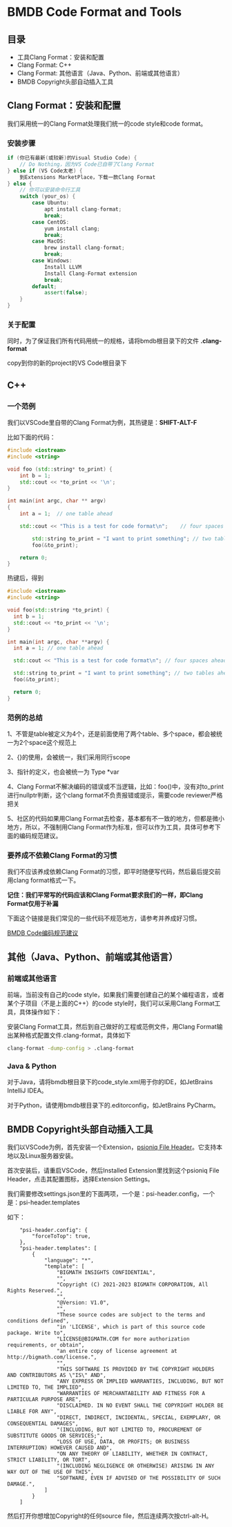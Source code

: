 # BMDB Code Format and Tools

## 目录

* 工具Clang Format：安装和配置
* Clang Format: C++
* Clang Format: 其他语言（Java、Python、前端或其他语言）
* BMDB Copyright头部自动插入工具

## Clang Format：安装和配置

我们采用统一的Clang Format处理我们统一的code style和code format。

### 安装步骤

```cpp
if (你已有最新(或较新)的Visual Studio Code) {
    // Do Nothing，因为VS Code已自带了Clang Format
} else if (VS Code太老) {
    到Extensions MarketPlace，下载一款Clang Format
} else {
    // 你可以安装命令行工具
    switch (your_os) {
        case Ubuntu:
            apt install clang-format;
            break;
        case CentOS:
            yum install clang;
            break;
        case MacOS:
            brew install clang-format;
            break;
        case Windows:
            Install LLVM
            Install Clang-Format extension
            break;
        default;
            assert(false);
    }
}
```

### 关于配置

同时，为了保证我们所有代码用统一的规格，请将bmdb根目录下的文件 **.clang-format**

copy到你的新的project的VS Code根目录下

## C++

### 一个范例

我们以VSCode里自带的Clang Format为例，其热键是：**SHIFT-ALT-F**

比如下面的代码：
```cpp
#include <iostream>
#include <string>

void foo (std::string* to_print) {
    int b = 1;
    std::cout << *to_print << '\n';
}

int main(int argc, char ** argv) 
{
    int a = 1;  // one table ahead

    std::cout << "This is a test for code format\n";    // four spaces ahead

        std::string to_print = "I want to print something"; // two tables ahead
        foo(&to_print);

    return 0;
}
```

热键后，得到
```cpp
#include <iostream>
#include <string>

void foo(std::string *to_print) {
  int b = 1;
  std::cout << *to_print << '\n';
}

int main(int argc, char **argv) {
  int a = 1; // one table ahead

  std::cout << "This is a test for code format\n"; // four spaces ahead

  std::string to_print = "I want to print something"; // two tables ahead
  foo(&to_print);

  return 0;
}
```

### 范例的总结

1、不管是table被定义为4个，还是前面使用了两个table、多个space，都会被统一为2个space这个规范上

2、{}的使用，会被统一，我们采用同行scope

3、指针的定义，也会被统一为 Type *var

4、Clang Format不解决编码的错误或不当逻辑，比如：foo()中，没有对to_print进行nullptr判断，这个clang format不负责报错或提示，需要code reviewer严格把关

5、社区的代码如果用Clang Format去检查，基本都有不一致的地方，但都是微小地方，所以，不强制用Clang Format作为标准，但可以作为工具，具体可参考下面的编码规范建议。

### 要养成不依赖Clang Format的习惯

我们不应该养成依赖Clang Format的习惯，即平时随便写代码，然后最后提交前用clang format格式一下。

**记住：我们平常写的代码应该和Clang Format要求我们的一样，即Clang Format仅用于补漏**

下面这个链接是我们常见的一些代码不规范地方，请参考并养成好习惯。

[BMDB Code编码规范建议](bmdb_code_good_or_bad.md)

## 其他（Java、Python、前端或其他语言）

### 前端或其他语言

前端，当前没有自己的code style，如果我们需要创建自己的某个编程语言，或者某个子项目（不是上面的C++）的code style时，我们可以采用Clang Format工具，具体操作如下：

安装Clang Format工具，然后到自己做好的工程或范例文件，用Clang Format输出某种格式配置文件.clang-format，具体如下

```bash
clang-format -dump-config > .clang-format
```

### Java & Python

对于Java，请将bmdb根目录下的code_style.xml用于你的IDE，如JetBrains IntelliJ IDEA。

对于Python，请使用bmdb根目录下的.editorconfig，如JetBrains PyCharm。


## BMDB Copyright头部自动插入工具

我们以VSCode为例，首先安装一个Extension，[psioniq File Header](https://marketplace.visualstudio.com/items?itemName=psioniq.psi-header&ssr=false#user-content-configuration)。它支持本地以及Linux服务器安装。

首次安装后，请重启VSCode，然后Installed Extension里找到这个psioniq File Header，点击其配置图标，选择Extension Settings。

我们需要修改settings.json里的下面两项，一个是：psi-header.config，一个是：psi-header.templates

如下：

```
    "psi-header.config": {
        "forceToTop": true,
    },
    "psi-header.templates": [
        {
            "language": "*",
            "template": [
                "BIGMATH INSIGHTS CONFIDENTIAL",
                "",
                "Copyright (C) 2021-2023 BIGMATH CORPORATION, All Rights Reserved.",
                "",
                "@Version: V1.0",
                "",
                "These source codes are subject to the terms and conditions defined",
                "in 'LICENSE', which is part of this source code package. Write to",
                "LICENSE@BIGMATH.COM for more authorization requirements, or obtain",
                "an entire copy of license agreement at http://bigmath.com/license.",
                "",
                "THIS SOFTWARE IS PROVIDED BY THE COPYRIGHT HOLDERS AND CONTRIBUTORS AS \"IS\" AND",
                "ANY EXPRESS OR IMPLIED WARRANTIES, INCLUDING, BUT NOT LIMITED TO, THE IMPLIED",
                "WARRANTIES OF MERCHANTABILITY AND FITNESS FOR A PARTICULAR PURPOSE ARE",
                "DISCLAIMED. IN NO EVENT SHALL THE COPYRIGHT HOLDER BE LIABLE FOR ANY",
                "DIRECT, INDIRECT, INCIDENTAL, SPECIAL, EXEMPLARY, OR CONSEQUENTIAL DAMAGES",
                "(INCLUDING, BUT NOT LIMITED TO, PROCUREMENT OF SUBSTITUTE GOODS OR SERVICES;",
                "LOSS OF USE, DATA, OR PROFITS; OR BUSINESS INTERRUPTION) HOWEVER CAUSED AND",
                "ON ANY THEORY OF LIABILITY, WHETHER IN CONTRACT, STRICT LIABILITY, OR TORT",
                "(INCLUDING NEGLIGENCE OR OTHERWISE) ARISING IN ANY WAY OUT OF THE USE OF THIS",
                "SOFTWARE, EVEN IF ADVISED OF THE POSSIBILITY OF SUCH DAMAGE.",
            ]
        }
    ]
```

然后打开你想增加Copyright的任何source file，然后连续两次按ctrl-alt-H。